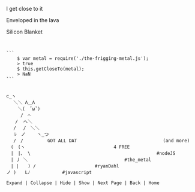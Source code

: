 I get close to it

Enveloped in the lava

Silicon Blanket

~~~~~~~~~~~~~~~~~~~~~~~~~~~~~~~~~~~~~~~~~~~~~~~~~~~~~~~~~~~~~~~~~~~~~~~~~~~~~~~~~~~~~~


```
    $ var metal = require('./the-frigging-metal.js');
    > true
    $ this.getCloseTo(metal);
    > NaN
```


⊂_ヽ
　 ＼＼ Λ＿Λ
　　 ＼(　ˇωˇ)
　　  /　⌒
　　/  へ＼
　 / 　/　＼＼
   ﾚ　ノ　　 ヽ_つ
　 /　/         GOT ALL DAT                                (and more)
　(　(ヽ                                 4 FREE
　|　|、 \                                               #nodeJS
　| 丿 ＼                                    #the_metal
　| |　　) /                      #ryanDahl
ノ )　　Lﾉ            #javascript

Expand | Collapse | Hide | Show | Next Page | Back | Home